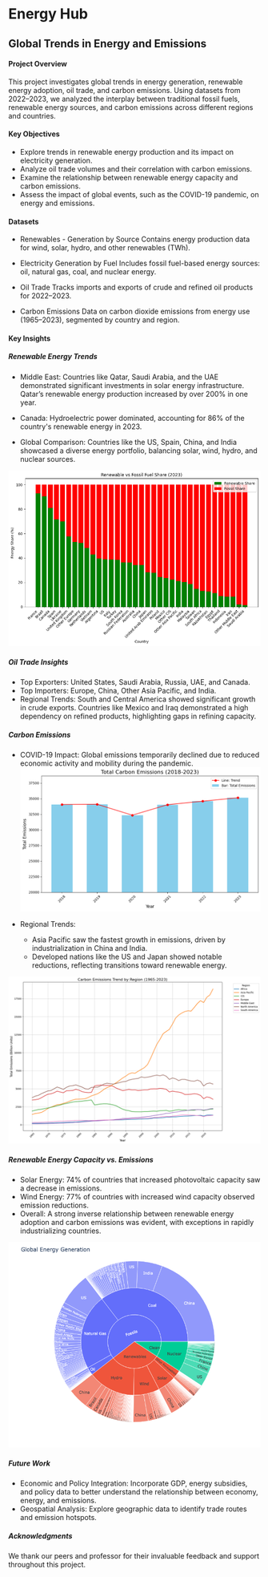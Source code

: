 # Energy Hub

## Global Trends in Energy and Emissions

#### Project Overview

This project investigates global trends in energy generation, renewable energy adoption, oil trade, and carbon emissions. Using datasets from 2022–2023, we analyzed the interplay between traditional fossil fuels, renewable energy sources, and carbon emissions across different regions and countries.

#### Key Objectives

- Explore trends in renewable energy production and its impact on electricity generation.
- Analyze oil trade volumes and their correlation with carbon emissions.
- Examine the relationship between renewable energy capacity and carbon emissions.
- Assess the impact of global events, such as the COVID-19 pandemic, on energy and emissions.

#### Datasets

- Renewables - Generation by Source
Contains energy production data for wind, solar, hydro, and other renewables (TWh).

- Electricity Generation by Fuel
Includes fossil fuel-based energy sources: oil, natural gas, coal, and nuclear energy.

- Oil Trade
Tracks imports and exports of crude and refined oil products for 2022–2023.

- Carbon Emissions
Data on carbon dioxide emissions from energy use (1965–2023), segmented by country and region.


#### Key Insights

##### Renewable Energy Trends

- Middle East: Countries like Qatar, Saudi Arabia, and the UAE demonstrated significant investments in solar energy infrastructure. Qatar’s renewable energy production increased by over 200% in one year.

- Canada: Hydroelectric power dominated, accounting for 86% of the country's renewable energy in 2023.

- Global Comparison: Countries like the US, Spain, China, and India showcased a diverse energy portfolio, balancing solar, wind, hydro, and nuclear sources.

![Renewable Energy](/images/ren_fossil_share.png)

##### Oil Trade Insights

- Top Exporters: United States, Saudi Arabia, Russia, UAE, and Canada.
- Top Importers: Europe, China, Other Asia Pacific, and India.
- Regional Trends: South and Central America showed significant growth in crude exports. Countries like Mexico and Iraq demonstrated a high dependency on refined products, highlighting gaps in refining capacity.

##### Carbon Emissions

- COVID-19 Impact: Global emissions temporarily declined due to reduced economic activity and mobility during the pandemic.
![Global Emissions](/images/total_emi.png)

- Regional Trends:
    - Asia Pacific saw the fastest growth in emissions, driven by industrialization in China and India.
    - Developed nations like the US and Japan showed notable reductions, reflecting transitions toward renewable energy.

![Global Emissions](/images/emissions.png)

##### Renewable Energy Capacity vs. Emissions
- Solar Energy: 74% of countries that increased photovoltaic capacity saw a decrease in emissions.
- Wind Energy: 77% of countries with increased wind capacity observed emission reductions.
- Overall: A strong inverse relationship between renewable energy adoption and carbon emissions was evident, with exceptions in rapidly industrializing countries.

![Renewable Energy vs. Emissions](/images/sunburn.png)

##### Future Work
- Economic and Policy Integration: Incorporate GDP, energy subsidies, and policy data to better understand the relationship between economy, energy, and emissions.
- Geospatial Analysis: Explore geographic data to identify trade routes and emission hotspots.

##### Acknowledgments
We thank our peers and professor for their invaluable feedback and support throughout this project.



